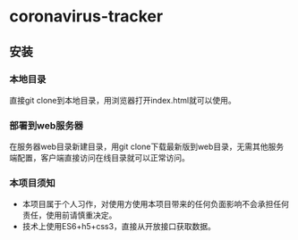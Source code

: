 # coronavirus-tracker

## 安装  
### 本地目录

直接git clone到本地目录，用浏览器打开index.html就可以使用。

### 部署到web服务器

在服务器web目录新建目录，用git clone下载最新版到web目录，无需其他服务端配置，客户端直接访问在线目录就可以正常访问。

### 本项目须知

- 本项目属于个人习作，对使用方使用本项目带来的任何负面影响不会承担任何责任，使用前请慎重决定。
- 技术上使用ES6+h5+css3，直接从开放接口获取数据。